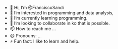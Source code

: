 - 👋 Hi, I’m @FranciscoSandi
- 👀 I’m interested in programming and data analysis,
- 🌱 I’m currently learning programming. 
- 💞️ I’m looking to collaborate in ko that is possible.
- 📫 How to reach me ...
- 😄 Pronouns: ...
- ⚡ Fun fact: I like to learn and help.

<!---
FranciscoSandi/FranciscoSandi is a ✨ special ✨ repository because its `README.md` (this file) appears on your GitHub profile.
You can click the Preview link to take a look at your changes.
--->
